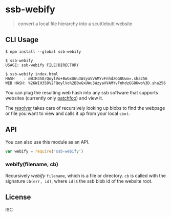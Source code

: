 # ssb-webify

> convert a local file hierarchy into a scuttlebutt website

## CLI Usage

```
$ npm install --global ssb-webify

$ ssb-webify
USAGE: ssb-webify FILE|DIRECTORY

$ ssb-webify index.html
HASH    : &WIH358/QoylVo+BwGxUWu3WzyaVVAMYvFnhdzGG8Uwo=.sha256
WEB HASH: %26WIH358%2FQoylVo%2BBwGxUWu3WzyaVVAMYvFnhdzGG8Uwo%3D.sha256
```

You can plug the resulting web hash into any ssb software that supports
websites (currently only [patchfoo](https://github.com/ssbc/patchfoo)) and view
it.

The [resolver](https://github.com/noffle/ssb-web-resolver) takes care of
recursively looking up blobs to find the webpage or file you want to view and
calls it up from your local `sbot`.

## API

You can also use this module as an API.

```js
var webify = require('ssb-webify')
```

### webify(filename, cb)

Recursively *webify* `filename`, which is a file or directory. `cb` is called
with the signature `cb(err, id)`, where `id` is the ssb blob id of the website
root.

## License

ISC
